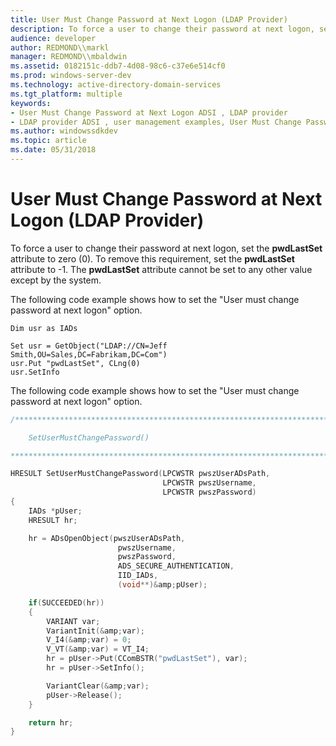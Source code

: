 ```yaml
---
title: User Must Change Password at Next Logon (LDAP Provider)
description: To force a user to change their password at next logon, set the pwdLastSet attribute to zero (0). To remove this requirement, set the pwdLastSet attribute to -1. The pwdLastSet attribute cannot be set to any other value except by the system.
audience: developer
author: REDMOND\\markl
manager: REDMOND\\mbaldwin
ms.assetid: 0182151c-ddb7-4d08-98c6-c37e6e514cf0
ms.prod: windows-server-dev
ms.technology: active-directory-domain-services
ms.tgt_platform: multiple
keywords:
- User Must Change Password at Next Logon ADSI , LDAP provider
- LDAP provider ADSI , user management examples, User Must Change Password at Next Logon
ms.author: windowssdkdev
ms.topic: article
ms.date: 05/31/2018
---
```


# User Must Change Password at Next Logon (LDAP Provider)

To force a user to change their password at next logon, set the **pwdLastSet** attribute to zero (0). To remove this requirement, set the **pwdLastSet** attribute to -1. The **pwdLastSet** attribute cannot be set to any other value except by the system.

The following code example shows how to set the "User must change password at next logon" option.


```VB
Dim usr as IADs

Set usr = GetObject("LDAP://CN=Jeff Smith,OU=Sales,DC=Fabrikam,DC=Com")
usr.Put "pwdLastSet", CLng(0)
usr.SetInfo
```



The following code example shows how to set the "User must change password at next logon" option.


```C++
/***************************************************************************

    SetUserMustChangePassword()

***************************************************************************/

HRESULT SetUserMustChangePassword(LPCWSTR pwszUserADsPath, 
                                  LPCWSTR pwszUsername, 
                                  LPCWSTR pwszPassword)
{
    IADs *pUser;
    HRESULT hr;

    hr = ADsOpenObject(pwszUserADsPath,
                        pwszUsername,
                        pwszPassword,
                        ADS_SECURE_AUTHENTICATION,
                        IID_IADs,
                        (void**)&amp;pUser);

    if(SUCCEEDED(hr))
    {
        VARIANT var;
        VariantInit(&amp;var);
        V_I4(&amp;var) = 0;
        V_VT(&amp;var) = VT_I4;
        hr = pUser->Put(CComBSTR("pwdLastSet"), var);
        hr = pUser->SetInfo();

        VariantClear(&amp;var);
        pUser->Release();
    }

    return hr;
}
```



 

 




